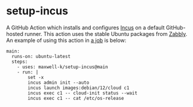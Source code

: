# setup-incus

A GitHub Action which installs and configures [Incus] on a default GitHub-hosted
runner. This action uses the stable Ubuntu packages from [Zabbly]. An example of
using this action in [a job] is below:

<!-- embedme .github/workflows/readme.yaml#L2-L11 -->

```
main:
  runs-on: ubuntu-latest
  steps:
    - uses: maxwell-k/setup-incus@main
    - run: |
        set -x
        incus admin init --auto
        incus launch images:debian/12/cloud c1
        incus exec c1 -- cloud-init status --wait
        incus exec c1 -- cat /etc/os-release
```

[Zabbly]: https://github.com/zabbly/incus
[Incus]: https://github.com/lxc/incus
[a job]: /.github/workflows/readme.yaml#L2

<!--
README.md
Copyright 2024 Keith Maxwell
SPDX-License-Identifier: CC0-1.0
-->

<!-- vim: set filetype=markdown.embedme.htmlCommentNoSpell : -->
